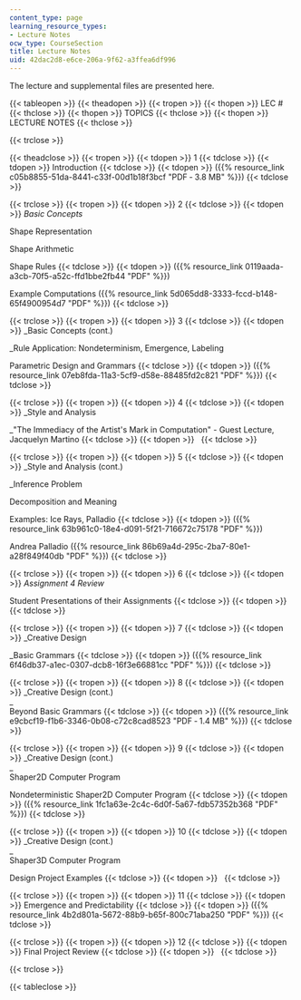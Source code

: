 ```yaml
---
content_type: page
learning_resource_types:
- Lecture Notes
ocw_type: CourseSection
title: Lecture Notes
uid: 42dac2d8-e6ce-206a-9f62-a3ffea6df996
---
```


The lecture and supplemental files are presented here.

{{< tableopen >}}
{{< theadopen >}}
{{< tropen >}}
{{< thopen >}}
LEC #
{{< thclose >}}
{{< thopen >}}
TOPICS
{{< thclose >}}
{{< thopen >}}
LECTURE NOTES
{{< thclose >}}

{{< trclose >}}

{{< theadclose >}}
{{< tropen >}}
{{< tdopen >}}
1
{{< tdclose >}}
{{< tdopen >}}
Introduction
{{< tdclose >}}
{{< tdopen >}}
({{% resource_link c05b8855-51da-8441-c33f-00d1b18f3bcf "PDF ‑ 3.8 MB" %}})
{{< tdclose >}}

{{< trclose >}}
{{< tropen >}}
{{< tdopen >}}
2
{{< tdclose >}}
{{< tdopen >}}
_Basic Concepts_  
  
Shape Representation  
  
Shape Arithmetic  
  
Shape Rules
{{< tdclose >}}
{{< tdopen >}}
({{% resource_link 0119aada-a3cb-70f5-a52c-ffd1bbe2fb44 "PDF" %}})  
  
Example Computations ({{% resource_link 5d065dd8-3333-fccd-b148-65f4900954d7 "PDF" %}})
{{< tdclose >}}

{{< trclose >}}
{{< tropen >}}
{{< tdopen >}}
3
{{< tdclose >}}
{{< tdopen >}}
_Basic Concepts (cont.)  
  
_Rule Application: Nondeterminism, Emergence, Labeling  
  
Parametric Design and Grammars
{{< tdclose >}}
{{< tdopen >}}
({{% resource_link 07eb8fda-11a3-5cf9-d58e-88485fd2c821 "PDF" %}})
{{< tdclose >}}

{{< trclose >}}
{{< tropen >}}
{{< tdopen >}}
4
{{< tdclose >}}
{{< tdopen >}}
_Style and Analysis  
  
_"The Immediacy of the Artist's Mark in Computation" - Guest Lecture, Jacquelyn Martino
{{< tdclose >}}
{{< tdopen >}}
 
{{< tdclose >}}

{{< trclose >}}
{{< tropen >}}
{{< tdopen >}}
5
{{< tdclose >}}
{{< tdopen >}}
_Style and Analysis (cont.)  
  
_Inference Problem  
  
Decomposition and Meaning  
  
Examples: Ice Rays, Palladio
{{< tdclose >}}
{{< tdopen >}}
({{% resource_link 63b961c0-18e4-d091-5f21-716672c75178 "PDF" %}})  
  
Andrea Palladio ({{% resource_link 86b69a4d-295c-2ba7-80e1-a28f849f40db "PDF" %}})
{{< tdclose >}}

{{< trclose >}}
{{< tropen >}}
{{< tdopen >}}
6
{{< tdclose >}}
{{< tdopen >}}
_Assignment 4 Review_  
  
Student Presentations of their Assignments
{{< tdclose >}}
{{< tdopen >}}
 
{{< tdclose >}}

{{< trclose >}}
{{< tropen >}}
{{< tdopen >}}
7
{{< tdclose >}}
{{< tdopen >}}
_Creative Design  
  
_Basic Grammars
{{< tdclose >}}
{{< tdopen >}}
({{% resource_link 6f46db37-a1ec-0307-dcb8-16f3e66881cc "PDF" %}})
{{< tdclose >}}

{{< trclose >}}
{{< tropen >}}
{{< tdopen >}}
8
{{< tdclose >}}
{{< tdopen >}}
_Creative Design (cont.)  
_  
Beyond Basic Grammars
{{< tdclose >}}
{{< tdopen >}}
({{% resource_link e9cbcf19-f1b6-3346-0b08-c72c8cad8523 "PDF ‑ 1.4 MB" %}})
{{< tdclose >}}

{{< trclose >}}
{{< tropen >}}
{{< tdopen >}}
9
{{< tdclose >}}
{{< tdopen >}}
_Creative Design (cont.)  
_  
Shaper2D Computer Program  
  
Nondeterministic Shaper2D Computer Program
{{< tdclose >}}
{{< tdopen >}}
({{% resource_link 1fc1a63e-2c4c-6d0f-5a67-fdb57352b368 "PDF" %}})
{{< tdclose >}}

{{< trclose >}}
{{< tropen >}}
{{< tdopen >}}
10
{{< tdclose >}}
{{< tdopen >}}
_Creative Design (cont.)  
_  
Shaper3D Computer Program  
  
Design Project Examples
{{< tdclose >}}
{{< tdopen >}}
 
{{< tdclose >}}

{{< trclose >}}
{{< tropen >}}
{{< tdopen >}}
11
{{< tdclose >}}
{{< tdopen >}}
Emergence and Predictability
{{< tdclose >}}
{{< tdopen >}}
({{% resource_link 4b2d801a-5672-88b9-b65f-800c71aba250 "PDF" %}})
{{< tdclose >}}

{{< trclose >}}
{{< tropen >}}
{{< tdopen >}}
12
{{< tdclose >}}
{{< tdopen >}}
Final Project Review
{{< tdclose >}}
{{< tdopen >}}
 
{{< tdclose >}}

{{< trclose >}}

{{< tableclose >}}